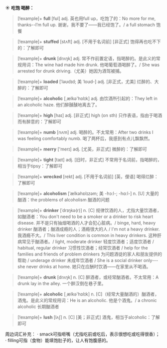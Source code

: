 ☀ <span class="category">**吃饱 喝醉：**</span>
>[!example]+ <span class="vocabulary">**full**</span> [fʊl] 
> <span class="definition">adj. 英也用full up，吃饱了的：</span>No more for me, thanks--I’m full up. 谢谢，我不要了——我已经饱了。/ a full stomach 饱餐
           
>[!example]+ <span class="vocabulary">**stuffed**</span> [stʌft]
> <span class="definition">adj. [不用于名词前] [非正式] 饱得再也吃不下的：</span>了解即可
           
>[!example]+ <span class="vocabulary">**drunk**</span> [drʌŋk] 
> <span class="definition">adj. 常不作前置定语，指喝醉的。是此义的常规用词：</span>The wine had made him drunk. 他喝葡萄酒喝醉了。/ She was arrested for drunk driving.（尤美）她因为酒驾被捕。
           
>[!example]+ <span class="vocabulary">**loaded**</span> [ˈləʊdɪd; 美 ˈloʊd-]
> <span class="definition">adj. [非正式，尤美] 烂醉的、大醉的：</span>了解即可
 
>[!example]+ <span class="vocabulary">**alcoholic**</span> [͵ælkə'hɒlɪk] 
> <span class="definition">adj. 由饮酒所引起的：</span>They left in an alcoholic haze. 他们醉醺醺地离去了。

>[!example]+ <span class="vocabulary">**high**</span> [haɪ] 
> <span class="definition">adj. [非正式] high (on sth) 只作表语，指由于喝酒而有醉意的：</span>了解即可

>[!example]+ <span class="vocabulary">**numb**</span> [nʌm] 
> <span class="definition">adj. 喝醉的。不太常用：</span>After two drinks I was feeling comfortably numb. 喝了两杯后，我感到有点儿飘飘然。

>[!example]+ <span class="vocabulary">**merry**</span> ['merɪ] 
> <span class="definition">adj. [尤英，非正式] 微醉的：</span>了解即可

>[!example]+ <span class="vocabulary">**tight**</span> [taɪt] 
> <span class="definition">adj. [旧时，非正式] 不常用于名词前，指喝醉的，相当于tipsy：</span>了解即可
           
>[!example]+ <span class="vocabulary">**wrecked**</span> [rekt]
> <span class="definition">adj. [不用于名词前] [英，俚语] 喝得烂醉：</span>了解即可
                      
>[!example]+ <span class="vocabulary">**alcoholism**</span> [ˈælkəhɒlɪzəm; 美 -hɔ:l-; -hɑ:l-]
> <span class="definition">n. [U] 大量的酗酒：</span>the problems of alcoholism 酗酒的问题

>[!example]+ <span class="vocabulary">**drinker**</span> [ˈdrɪŋkə(r)]
> <span class="definition">n. [C] 规律饮酒的人，尤指大量饮酒者，如酗酒者：</span>You don't need to be a smoker or a drinker to risk heart disease. 并不是只有抽烟喝酒的人才会犯心脏病。/ binge, hard, heavy drinker 酗酒者；酗酒成瘾的人；酒瘾很大的人 / I'm not a heavy drinker. 我酒瘾不大。/ This liver condition is common in heavy drinkers. 这种肝病常见于酗酒者。/ light, moderate drinker 轻度饮酒者；适度饮酒者 / habitual, regular drinker 习惯性饮酒者；经常饮酒者 / help for the families and friends of problem drinkers 为问题酒徒的家人和朋友提供的帮助 / underage drinker 未成年饮酒者 / She is a social drinker only---she never drinks at home. 她只在应酬时饮酒——在家里从不喝酒。

>[!example]+ <span class="vocabulary">**drunk**</span> [drʌŋk] 
> <span class="definition">n. [C] 醉酒者，或经常酗酒者。不太常用：</span>A drunk lay in the alley. 一个醉汉倒在巷子里。

>[!example]+ <span class="vocabulary">**alcoholic**</span> [͵ælkə'hɒlɪk] 
> <span class="definition">n. [C]（经常大量酗酒的）酗酒者，酒鬼。是此义的常规用词：</span>He is an alcoholic. 他是个酒鬼。/ a chronic alcoholic 长期酗酒者
           
>[!example]+ <span class="vocabulary">**lush**</span> [lʌʃ]
> <span class="definition">n. [C] [美；非正式] 酒鬼，相当于alcoholic：</span>了解即可

周边词汇补充：
· smack可指咂嘴（尤指吃前或吃后，表示很想吃或吃得很香）；
· filling可指（食物）能填饱肚子的，让人有饱腹感的。